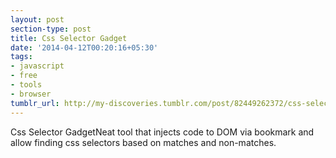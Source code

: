 ```yaml
---
layout: post
section-type: post
title: Css Selector Gadget
date: '2014-04-12T00:20:16+05:30'
tags:
- javascript
- free
- tools
- browser
tumblr_url: http://my-discoveries.tumblr.com/post/82449262372/css-selector-gadget
---
```

Css Selector GadgetNeat tool that injects code to DOM via bookmark and allow finding css selectors based on matches and non-matches.
